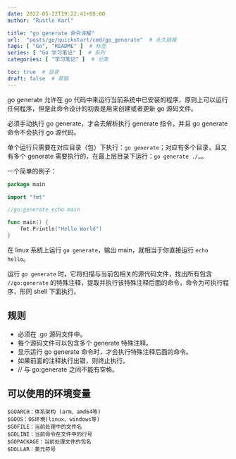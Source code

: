 ```yaml
---
date: 2022-05-22T19:22:41+08:00
author: "Rustle Karl"

title: "go generate 命令详解"
url:  "posts/go/quickstart/cmd/go_generate"  # 永久链接
tags: [ "Go", "README" ]  # 标签
series: [ "Go 学习笔记" ]  # 系列
categories: [ "学习笔记" ]  # 分类

toc: true  # 目录
draft: false  # 草稿
---
```


go generate 允许在 go 代码中来运行当前系统中已安装的程序，原则上可以运行任何程序，但是此命令设计的初衷是用来创建或者更新 go 源码文件。

必须手动执行 go generate，才会去解析执行 generate 指令，并且 go generate 命令不会执行 go 源代码。

单个运行只需要在对应目录（包）下执行：`go generate`；对应有多个目录，且又有多个 generate 需要执行的，在最上层目录下运行：`go generate ./…`。

一个简单的例子：

```go
package main

import "fmt"

//go:generate echo main

func main() {
	fmt.Println("Hello World")
}
```

在 linux 系统上运行 `go generate`，输出 main，就相当于你直接运行 `echo hello`。

运行 `go generate` 时，它将扫描与当前包相关的源代码文件，找出所有包含 `//go:generate` 的特殊注释，提取并执行该特殊注释后面的命令，命令为可执行程序，形同 shell 下面执行。

## 规则

- 必须在 .go 源码文件中。
- 每个源码文件可以包含多个 generate 特殊注释。
- 显示运行 go generate 命令时，才会执行特殊注释后面的命令。
- 如果前面的注释执行出错，则终止执行。
- // 与 go:generate 之间不能有空格。

## 可以使用的环境变量

```
$GOARCH：体系架构 (arm、amd64等)
$GOOS：OS环境(linux、windows等)
$GOFILE：当前处理中的文件名
$GOLINE：当前命令在文件中的行号
$GOPACKAGE：当前处理文件的包名
$DOLLAR：美元符号
```

